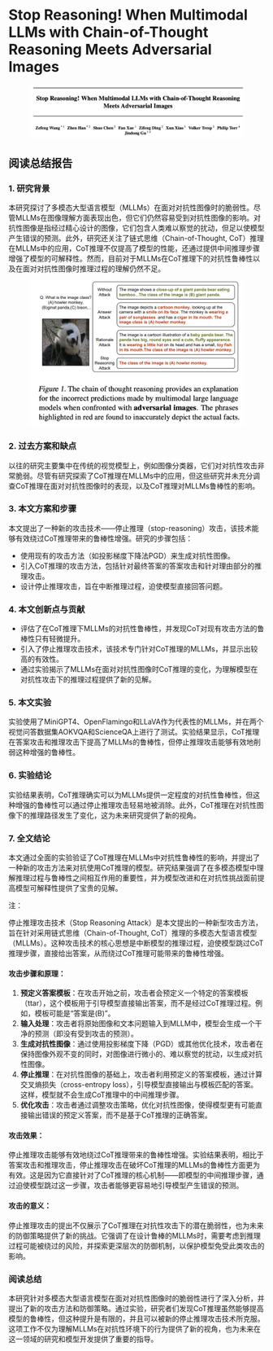 # Stop Reasoning! When Multimodal LLMs with Chain-of-Thought Reasoning Meets Adversarial Images

<figure><img src="../.gitbook/assets/image (4) (1) (1) (1) (1) (1) (1) (1) (1) (1) (1) (1) (1).png" alt=""><figcaption></figcaption></figure>

## 阅读总结报告

### 1. 研究背景

本研究探讨了多模态大型语言模型（MLLMs）在面对对抗性图像时的脆弱性。尽管MLLMs在图像理解方面表现出色，但它们仍然容易受到对抗性图像的影响。对抗性图像是指经过精心设计的图像，它们包含人类难以察觉的扰动，但足以使模型产生错误的预测。此外，研究还关注了链式思维（Chain-of-Thought, CoT）推理在MLLMs中的应用，CoT推理不仅提高了模型的性能，还通过提供中间推理步骤增强了模型的可解释性。然而，目前对于MLLMs在CoT推理下的对抗性鲁棒性以及在面对对抗性图像时推理过程的理解仍然不足。

<figure><img src="../.gitbook/assets/image (1) (1) (1) (1) (1) (1) (1) (1) (1) (1) (1) (1) (1) (1) (1) (1).png" alt=""><figcaption></figcaption></figure>

### 2. 过去方案和缺点

以往的研究主要集中在传统的视觉模型上，例如图像分类器，它们对对抗性攻击非常脆弱。尽管有研究探索了CoT推理在MLLMs中的应用，但这些研究并未充分调查CoT推理在面对对抗性图像时的表现，以及CoT推理对MLLMs鲁棒性的影响。

### 3. 本文方案和步骤

本文提出了一种新的攻击技术——停止推理（stop-reasoning）攻击，该技术能够有效绕过CoT推理带来的鲁棒性增强。研究的步骤包括：

* 使用现有的攻击方法（如投影梯度下降法PGD）来生成对抗性图像。
* 引入CoT推理的攻击方法，包括针对最终答案的答案攻击和针对理由部分的推理攻击。
* 设计停止推理攻击，旨在中断推理过程，迫使模型直接回答问题。

### 4. 本文创新点与贡献

* 评估了在CoT推理下MLLMs的对抗性鲁棒性，并发现CoT对现有攻击方法的鲁棒性只有轻微提升。
* 引入了停止推理攻击技术，该技术专门针对CoT推理的MLLMs，并显示出较高的有效性。
* 通过实验揭示了MLLMs在面对对抗性图像时CoT推理的变化，为理解模型在对抗性攻击下的推理过程提供了新的见解。

### 5. 本文实验

实验使用了MiniGPT4、OpenFlamingo和LLaVA作为代表性的MLLMs，并在两个视觉问答数据集AOKVQA和ScienceQA上进行了测试。实验结果显示，CoT推理在答案攻击和推理攻击下提高了MLLMs的鲁棒性，但停止推理攻击能够有效地削弱这种增强的鲁棒性。

### 6. 实验结论

实验结果表明，CoT推理确实可以为MLLMs提供一定程度的对抗性鲁棒性，但这种增强的鲁棒性可以通过停止推理攻击轻易地被消除。此外，CoT推理在对抗性图像下的推理路径发生了变化，这为未来研究提供了新的视角。

### 7. 全文结论

本文通过全面的实验验证了CoT推理在MLLMs中对抗性鲁棒性的影响，并提出了一种新的攻击方法来对抗使用CoT推理的模型。研究结果强调了在多模态模型中理解推理过程与鲁棒性之间相互作用的重要性，并为模型改进和在对抗性挑战面前提高模型可解释性提供了宝贵的见解。



注：

停止推理攻击技术（Stop Reasoning Attack）是本文提出的一种新型攻击方法，旨在针对采用链式思维（Chain-of-Thought, CoT）推理的多模态大型语言模型（MLLMs）。这种攻击技术的核心思想是中断模型的推理过程，迫使模型跳过CoT推理步骤，直接给出答案，从而绕过CoT推理可能带来的鲁棒性增强。

#### 攻击步骤和原理：

1. **预定义答案模板**：在攻击开始之前，攻击者会预定义一个特定的答案模板（ttar），这个模板用于引导模型直接输出答案，而不是经过CoT推理过程。例如，模板可能是“答案是(B)”。
2. **输入处理**：攻击者将原始图像和文本问题输入到MLLM中，模型会生成一个干净的预测（即没有受到攻击的预测）。
3. **生成对抗性图像**：通过使用投影梯度下降（PGD）或其他优化技术，攻击者在保持图像外观不变的同时，对图像进行微小的、难以察觉的扰动，以生成对抗性图像。
4. **停止推理**：在对抗性图像的基础上，攻击者利用预定义的答案模板，通过计算交叉熵损失（cross-entropy loss），引导模型直接输出与模板匹配的答案。这样，模型就不会生成CoT推理中的中间推理步骤。
5. **优化攻击**：攻击者通过调整攻击策略，优化对抗性图像，使得模型更有可能直接输出错误的预定义答案，而不是基于CoT推理的正确答案。

#### 攻击效果：

停止推理攻击能够有效地绕过CoT推理带来的鲁棒性增强。实验结果表明，相比于答案攻击和推理攻击，停止推理攻击在破坏CoT推理的MLLMs的鲁棒性方面更为有效。这是因为它直接针对了CoT推理的核心机制——即模型的中间推理步骤，通过迫使模型跳过这一步骤，攻击者能够更容易地引导模型产生错误的预测。

#### 攻击的意义：

停止推理攻击的提出不仅展示了CoT推理在对抗性攻击下的潜在脆弱性，也为未来的防御策略提供了新的挑战。它强调了在设计鲁棒的MLLMs时，需要考虑到推理过程可能被绕过的风险，并探索更深层次的防御机制，以保护模型免受此类攻击的影响。





### 阅读总结

本研究针对多模态大型语言模型在面对对抗性图像时的脆弱性进行了深入分析，并提出了新的攻击方法和防御策略。通过实验，研究者们发现CoT推理虽然能够提高模型的鲁棒性，但这种提升是有限的，并且可以被新的停止推理攻击技术所克服。这项工作不仅为理解MLLMs在对抗性环境下的行为提供了新的视角，也为未来在这一领域的研究和模型开发提供了重要的指导。
